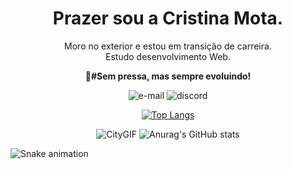 <div align="center"><h1>Prazer sou a Cristina Mota.</h1>

<p>Moro no exterior e estou em transição de carreira.<br>
Estudo desenvolvimento Web.

<strong>🎯#Sem pressa, mas sempre evoluindo!</strong></p>

<span> ![e-mail](https://img.shields.io/badge/Gmail-D14836?style=for-the-badge&logo=gmail&logoColor=white)
![discord](https://img.shields.io/badge/Discord-7289DA?style=for-the-badge&logo=discord&logoColor=white) </span>
 
 
<span>[![Top Langs](https://github-readme-stats.vercel.app/api/top-langs/?username=cristina-mota&layout=compact&theme=radical)](https://github.com/anuraghazra/github-readme-stats)

 ![CityGIF](https://user-images.githubusercontent.com/110698111/187954134-c0d03c2d-6fec-498e-9998-16b873d644e6.gif)
![Anurag's GitHub stats](https://github-readme-stats.vercel.app/api?username=cristina-mota&show_icons=true&theme=radical) </span>
</div>

 ![Snake animation](https://github.com/cristina-mota/cristina-mota/blob/output/github-contribution-grid-snake.svg)

















             




          
          

